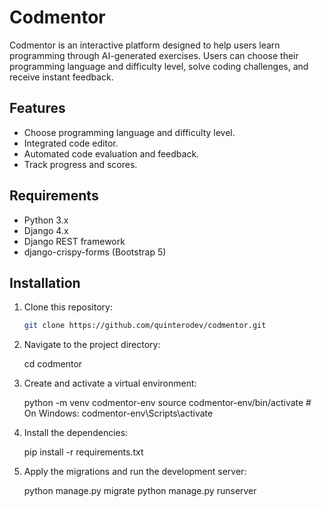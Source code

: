 # Codmentor

Codmentor is an interactive platform designed to help users learn programming through AI-generated exercises. Users can choose their programming language and difficulty level, solve coding challenges, and receive instant feedback.

## Features

- Choose programming language and difficulty level.
- Integrated code editor.
- Automated code evaluation and feedback.
- Track progress and scores.

## Requirements

- Python 3.x
- Django 4.x
- Django REST framework
- django-crispy-forms (Bootstrap 5)

## Installation

1. Clone this repository:
   ```bash
   git clone https://github.com/quinterodev/codmentor.git

2. Navigate to the project directory:

   cd codmentor

3. Create and activate a virtual environment:

   python -m venv codmentor-env
   source codmentor-env/bin/activate  # On Windows: codmentor-env\Scripts\activate

4.	Install the dependencies:

     pip install -r requirements.txt

5.	Apply the migrations and run the development server:

    python manage.py migrate
    python manage.py runserver

